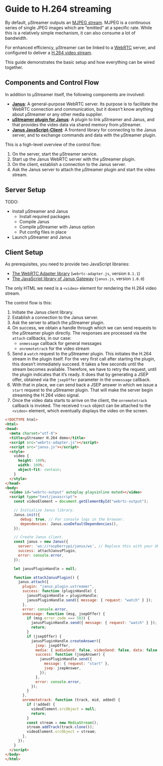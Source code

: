 # Guide to H.264 streaming

By default, µStreamer outputs an [MJPEG stream](https://en.wikipedia.org/wiki/Motion_JPEG). MJPEG is a continuous series of single JPEG images which are “emitted” at a specific rate. While this is a relatively simple mechanism, it can also consume a lot of bandwidth.

For enhanced efficiency, µStreamer can be linked to a [WebRTC](https://en.wikipedia.org/wiki/WebRTC) server, and configured to deliver a [H.264 video stream](https://en.wikipedia.org/wiki/Advanced_Video_Coding).

This guide demonstrates the basic setup and how everything can be wired together.

## Components and Control Flow

In addition to µStreamer itself, the following components are involved:

- [**Janus**](https://janus.conf.meetecho.com/): A general-purpose WebRTC server. Its purpose is to facilitate the WebRTC connection and communication, but it doesn’t know anything about µStreamer or any other media supplier.
- [**µStreamer plugin for Janus**](https://github.com/pikvm/ustreamer/tree/master/janus): A plugin to link µStreamer and Janus, and that provides the video data via shared memory from µStreamer.
- [**Janus JavaScript-Client**](https://janus.conf.meetecho.com/docs/JS.html): A frontend library for connecting to the Janus server, and to exchange commands and data with the µStreamer plugin.

This is a high-level overview of the control flow:

1. On the server, start the µStreamer service.
1. Start up the Janus WebRTC server with the µStreamer plugin.
1. On the client, establish a connection to the Janus server.
1. Ask the Janus server to attach the µStreamer plugin and start the video stream.

## Server Setup

TODO:
- Install µStreamer and Janus
  + Install required packages
  + Compile Janus
  + Compile µStreamer with Janus option
  + Put config files in place
- Launch µStreamer and Janus

## Client Setup

As prerequisites, you need to provide two JavaScript libraries:

- [The WebRTC Adapter library](https://github.com/webrtchacks/adapter) (`webrtc-adapter.js`, version `8.1.1`)
- [The JavaScript library of Janus Gateway](https://github.com/meetecho/janus-gateway) (`janus.js`, version `1.0.0`)

The only HTML we need is a `<video>` element for rendering the H.264 video stream.

The control flow is this:

1. Initiate the Janus client library.
1. Establish a connection to the Janus server.
1. Ask the server to attach the µStreamer plugin.
1. On success, we obtain a handle through which we can send requests to the µStreamer plugin directly. The responses are processed via the `attach` callbacks, in our case:
   - `onmessage` callback for general messages
   - `onremotetrack` for the video stream
1. Send a `watch` request to the µStreamer plugin. This initiates the H.264 stream in the plugin itself. For the very first call after starting the plugin, this doesn’t immediately succeed. It takes a few seconds until the stream becomes available. Therefore, we have to retry the request, until the plugin indicates that it’s ready. It does that by generating a JSEP offer, obtained via the `jsepOffer` parameter in the `onmessage` callback.
1. With that in place, we can send back a JSEP answer in which we issue a `start` request to the µStreamer plugin. That will make the server begin streaming the H.264 video signal.
1. Once the video data starts to arrive on the client, the `onremotetrack` callback is invoked. The received `track` object can be attached to the `<video>` element, which eventually displays the video on the screen.

```html
<!DOCTYPE html>
<html>
<head>
  <meta charset="utf-8">
  <title>µStreamer H.264 demo</title>
  <script src="webrtc-adapter.js"></script>
  <script src="janus.js"></script>
  <style>
    video {
      height: 100%;
      width: 100%;
      object-fit: contain;
    }
  </style>
</head>
<body>
  <video id="webrtc-output" autoplay playsinline muted></video>
  <script type="text/javascript">
    const videoElement = document.getElementById("webrtc-output");

    // Initialize Janus library.
    Janus.init({
       debug: true, // For console logs in the browser.
       dependencies: Janus.useDefaultDependencies(),
    });

    // Create Janus client.
    const janus = new Janus({
      server: 'ws://raspberrypi/janus/ws', // Replace this with your URL.
      success: attachJanusPlugin,
      error: console.error,
    });

    let janusPluginHandle = null;

    function attachJanusPlugin() {
      janus.attach({
        plugin: "janus.plugin.ustreamer",
        success: function (pluginHandle) {
          janusPluginHandle = pluginHandle;
          janusPluginHandle.send({ message: { request: "watch" } });
        },
        error: console.error,
        onmessage: function (msg, jsepOffer) {
          if (msg.error_code === 503) {
            janusPluginHandle.send({ message: { request: "watch" } });
            return;
          }
          if (jsepOffer) {
            janusPluginHandle.createAnswer({
              jsep: jsepOffer,
              media: { audioSend: false, videoSend: false, data: false },
              success: function (jsepAnswer) {
                janusPluginHandle.send({
                  message: { request: "start" },
                  jsep: jsepAnswer,
                });
              },
              error: console.error,
            });
          }
        },
        onremotetrack: function (track, mid, added) {
          if (!added) {
            videoElement.srcObject = null;
            return;
          }
          const stream = new MediaStream();
          stream.addTrack(track.clone());
          videoElement.srcObject = stream;
        },
      });
    }
  </script>
</body>
</html>
```
